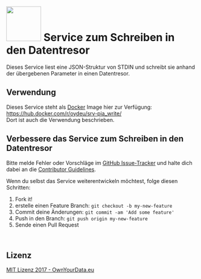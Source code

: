 # <img src="https://raw.githubusercontent.com/OwnYourData/oyd-pia/master/src/main/resources/logo_grey.png" width="92"> Service zum Schreiben in den Datentresor

Dieses Service liest eine JSON-Struktur von STDIN und schreibt sie anhand der übergebenen Parameter in einen Datentresor.

## Verwendung
Dieses Service steht als [Docker](https://www.docker.com) Image hier zur Verfügung: https://hub.docker.com/r/oydeu/srv-pia_write/  
Dort ist auch die Verwendung beschrieben.

## Verbessere das Service zum Schreiben in den Datentresor

Bitte melde Fehler oder Vorschläge im [GitHub Issue-Tracker](https://github.com/OwnYourData/service-pia_write/issues) und halte dich dabei an die [Contributor Guidelines](https://github.com/twbs/ratchet/blob/master/CONTRIBUTING.md).

Wenn du selbst das Service weiterentwickeln möchtest, folge diesen Schritten:

1. Fork it!
2. erstelle einen Feature Branch: `git checkout -b my-new-feature`
3. Commit deine Änderungen: `git commit -am 'Add some feature'`
4. Push in den Branch: `git push origin my-new-feature`
5. Sende einen Pull Request

&nbsp;    

## Lizenz

[MIT Lizenz 2017 - OwnYourData.eu](https://raw.githubusercontent.com/OwnYourData/service-pia_write/master/LICENSE)
